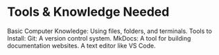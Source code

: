 # Tools & Knowledge Needed

Basic Computer Knowledge: Using files, folders, and terminals.
Tools to Install:
Git: A version control system.
MkDocs: A tool for building documentation websites.
A text editor like VS Code.

